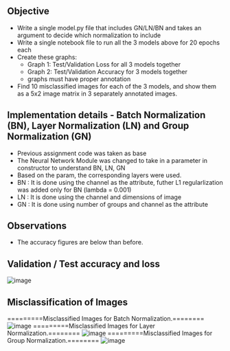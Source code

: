 Objective
-----------

- Write a single model.py file that includes GN/LN/BN and takes an argument to decide which normalization to include
- Write a single notebook file to run all the 3 models above for 20 epochs each
- Create these graphs:
  - Graph 1: Test/Validation Loss for all 3 models together
  - Graph 2: Test/Validation Accuracy for 3 models together
  - graphs must have proper annotation
- Find 10 misclassified images for each of the 3 models, and show them as a 5x2 image matrix in 3 separately annotated images. 

Implementation details - Batch Normalization (BN), Layer Normalization (LN) and Group Normalization (GN)
-------------------
* Previous assignment code was taken as base
* The Neural Network Module was changed to take in a parameter in constructor to understand BN, LN, GN
* Based on the param, the corresponding layers were used.
* BN : It is done using the channel as the attribute, futher L1 regularlization was added only for BN (lambda = 0.001)
* LN : It is done using the channel and dimensions of image
* GN : It is done using number of groups and channel as the attribute

Observations
-------------
* The accuracy figures are below than before.

Validation / Test accuracy and loss
--------------------------------------

![image](https://user-images.githubusercontent.com/10797988/215155334-7c717d3e-2a7f-42d7-9597-d635e8e3a199.png)


Misclassification of Images
--------------------------------------
=========Misclassified Images for Batch Normalization.========
![image](https://user-images.githubusercontent.com/10797988/215155423-03f97cbf-d7f7-48ec-9ee1-43f71715d408.png)
=========Misclassified Images for Layer Normalization.========
![image](https://user-images.githubusercontent.com/10797988/215155456-2f15694f-7d21-4063-8fde-1305af432ceb.png)
=========Misclassified Images for Group Normalization.========
![image](https://user-images.githubusercontent.com/10797988/215155512-2b8526c8-820d-43f9-a860-977a2cb77c27.png)


